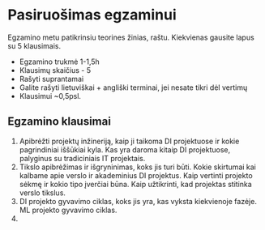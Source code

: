 # Pasiruošimas egzaminui

Egzamino metu patikrinsiu teorines žinias, raštu. Kiekvienas gausite lapus su 5 klausimais.

* Egzamino trukmė 1-1,5h
* Klausimų skaičius - 5
* Rašyti suprantamai
* Galite rašyti lietuviškai + angliški terminai, jei nesate tikri dėl vertimų
* Klausimui ~0,5psl.

## Egzamino klausimai

1. Apibrėžti projektų inžineriją, kaip ji taikoma DI projektuose ir kokie pagrindiniai iššūkiai kyla. Kas yra daroma kitaip DI projektuose, palyginus su tradiciniais IT projektais.
2. Tikslo apibrėžimas ir išgryninimas, koks jis turi būti. Kokie skirtumai kai kalbame apie verslo ir akademinius DI projektus. Kaip vertinti projekto sėkmę ir kokio tipo įverčiai būna. Kaip užtikrinti, kad projektas stitinka verslo tikslus.
3. DI projekto gyvavimo ciklas, koks jis yra, kas vyksta kiekvienoje fazėje. ML projekto gyvavimo ciklas.
4. 
